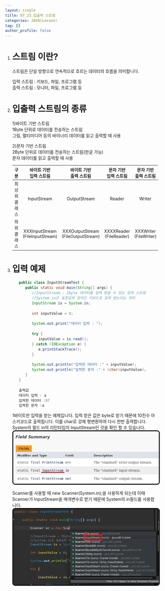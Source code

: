 ```yaml
---
layout: single
title: 07_23.입출력 스트림
categories: JAVA(Lesson)
tag: []
author_profile: false
---
```


1. # 스트림 이란?
   스트림은 단일 방향으로 연속적으로 흐르는 데이터의 흐름을 의미합니다.   

   입력 스트림 : 키보드, 파일, 프로그램 등   
   출력 스트림 : 모니터, 파일, 프로그램 등   

1. # 입출력 스트림의 종류
   1)바이트 기반 스트림   
   1Byte 단위로 데이터를 전송하는 스트림   
   그림, 멀티미디어 등의 바이너리 데이터를 읽고 출력할 때 사용   

   2)문자 기반 스트림   
   2Byte 단위로 데이터를 전송하는 스트림(한글 가능)   
   문자 데이터를 읽고 출력할 때 사용   

   |     구분   |바이트 기반<br>입력 스트림|바이트 기반<br>출력 스트림|문자 기반<br>입력 스트림|문자 기반<br>출력 스트림|
   |:----------:|:----------------------:|:----------------------:|:---------------------:|:--------------------:|
   |최상위 클래스|       InputStream      |       OutputStream       |       Reader       |       Writer       |
   | 하위 클래스 |XXXInputStream<br>(FileInputStream)|XXXOutputStream<br>(FileOutputStream)|XXXXReader<br>(FileReader)|XXXWriter<br>(FileWriter)|

1. # 입력 예제
   ```java
      public class InputStreamTest {
         public static void main(String[] args) {
            //InputStream : 1byte 데이터를 입력 받을 수 있는 입력 스트림
            //System.in은 표준입력 장치인 키보드로 입력 받는다는 의미
            InputStream is = System.in;
            
            int inputValue = 0;
            
            System.out.print("데이터 입력 : ");
            
            try {
               inputValue = is.read();
            } catch (IOException e) {
               e.printStackTrace();
            }
            
            System.out.println("입력한 데이터 :" + inputValue);
            System.out.println("입력한 문자 :" + (char)inputValue);
         }
      }

      출력값
      데이터 입력 : a
      입력한 데이터 :97
      입력한 문자 :a
   ```   
   1바이트만 입력을 받는 예제입니다. 입력 받은 값은 byte로 받기 때문에 10진수 아스키코드로 출력됩니다. 이를 char로 강제 형변환하여 다시 한번 출력합니다.   
   System의 필드 in의 리턴타입이 InputStream인 것을 확인 할 수 있습니다.   
   <img src="../../../imgs/LESSON/JAVA(Lesson)/scannerSystemIn2.png" style="border:3px solid black;border-radius:9px;width:800px">   

   Scanner를 사용할 때 new Scanner(System.in);을 사용하게 되는데 이때 Scanner가 InputStream을 매개변수로 받기 때문에 System의 in필드를 사용합니다.   
   <img src="../../../imgs/LESSON/JAVA(Lesson)/scannerSystemIn.png" style="border:3px solid black;border-radius:9px;width:800px">   



   